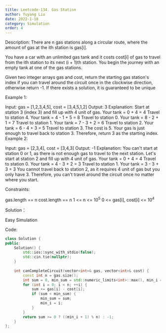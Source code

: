 ```yaml
---
title: Leetcode-134. Gas Station
author: Yuyang Liu
date: 2022-1-18
category: Simulation
order: 4
---
```


Description:
There are n gas stations along a circular route, where the amount of gas at the ith station is gas[i].

You have a car with an unlimited gas tank and it costs cost[i] of gas to travel from the ith station to its next (i + 1)th station. You begin the journey with an empty tank at one of the gas stations.

Given two integer arrays gas and cost, return the starting gas station's index if you can travel around the circuit once in the clockwise direction, otherwise return -1. If there exists a solution, it is guaranteed to be unique

 

Example 1:

Input: gas = [1,2,3,4,5], cost = [3,4,5,1,2]
Output: 3
Explanation:
Start at station 3 (index 3) and fill up with 4 unit of gas. Your tank = 0 + 4 = 4
Travel to station 4. Your tank = 4 - 1 + 5 = 8
Travel to station 0. Your tank = 8 - 2 + 1 = 7
Travel to station 1. Your tank = 7 - 3 + 2 = 6
Travel to station 2. Your tank = 6 - 4 + 3 = 5
Travel to station 3. The cost is 5. Your gas is just enough to travel back to station 3.
Therefore, return 3 as the starting index.
Example 2:

Input: gas = [2,3,4], cost = [3,4,3]
Output: -1
Explanation:
You can't start at station 0 or 1, as there is not enough gas to travel to the next station.
Let's start at station 2 and fill up with 4 unit of gas. Your tank = 0 + 4 = 4
Travel to station 0. Your tank = 4 - 3 + 2 = 3
Travel to station 1. Your tank = 3 - 3 + 3 = 3
You cannot travel back to station 2, as it requires 4 unit of gas but you only have 3.
Therefore, you can't travel around the circuit once no matter where you start.
 

Constraints:

gas.length == n
cost.length == n
1 <= n <= 10<sup>5</sup>
0 <= gas[i], cost[i] <= 10<sup>4</sup>

Solution：

Easy Simulation


Code: 

``` c++
class Solution {
public:
    Solution() {
        std::ios::sync_with_stdio(false);
        std::cin.tie(nullptr);
    }
    
    int canCompleteCircuit(vector<int>& gas, vector<int>& cost) {
        const int n = gas.size();
        int sum = 0, min_sum = std::numeric_limits<int>::max(), min_i = -1;
        for (int i = 0; i < n; ++i) {
            sum += gas[i] - cost[i];
            if (sum < min_sum) {
                min_sum = sum;
                min_i = i;
            }
        }
        return sum >= 0 ? ((min_i + 1) % n) : -1;
    }
};
```
